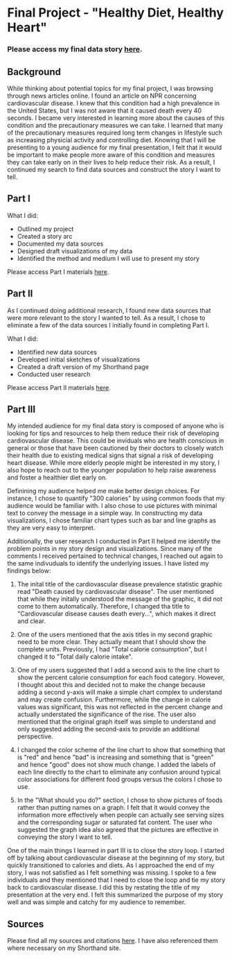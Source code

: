 # Final Project - "Healthy Diet, Healthy Heart"

### Please access my final data story [here](https://preview.shorthand.com/uC6eBRpQWEdTaCO0).

## Background
While thinking about potential topics for my final project, I was browsing through news articles online. I found an article on NPR concerning cardiovascular disease. I knew that this condition had a high prevalence in the United States, but I was not aware that it caused death every 40 seconds. I became very interested in learning more about the causes of this condition and the precautionary measures we can take. I learned that many of the precautionary measures required long term changes in lifestyle such as increasing physicial activity and controlling diet. Knowing that I will be presenting to a young audience for my final presentation, I felt that it would be important to make people more aware of this condition and measures they can take early on in their lives to help reduce their risk. As a result, I continued my search to find data sources and construct the story I want to tell. 

## Part I 
What I did: 
- Outlined my project
- Created a story arc
- Documented my data sources
- Designed draft visualizations of my data
- Identified the method and medium I will use to present my story

Please access Part I materials [here](https://ashitasai.github.io/portfolio/final_project_Ashita.html).

## Part II
As I continued doing additional research, I found new data sources that were more relevant to the story I wanted to tell. As a result, I chose to eliminate a few of the data sources I initially found in completing Part I. 

What I did: 
- Identified new data sources
- Developed initial sketches of visualizations
- Created a draft version of my Shorthand page
- Conducted user research

Please access Part II materials [here](https://ashitasai.github.io/portfolio/final_project_Ashita_pt2.html).

## Part III
My intended audience for my final data story is composed of anyone who is looking for tips and resources to help them reduce their risk of developing cardiovascular disease. This could be inviduals who are health conscious in general or those that have been cautioned by their doctors to closely watch their health due to existing medical signs that signal a risk of developing heart disease. While more elderly people might be interested in my story, I also hope to reach out to the younger population to help raise awareness and foster a healthier diet early on.

Definining my audience helped me make better design choices. For instance, I chose to quantify "300 calories" by using common foods that my audience would be familiar with. I also chose to use pictures with minimal text to convey the message in a simple way. In constructing my data visualizations, I chose familiar chart types such as bar and line graphs as they are very easy to interpret. 

Additionally, the user research I conducted in Part II helped me identify the problem points in my story design and visualizations. Since many of the comments I received pertained to technical changes, I reached out again to the same indivuduals to identify the underlying issues. I have listed my findings below: 

1) The inital title of the cardiovascular disease prevalence statistic graphic read "Death caused by cardiovascular disease". The user mentioned that while they initally understood the message of the graphic, it did not come to them automatically. Therefore, I changed tha title to "Cardiovascular disease causes death every...", which makes it direct and clear. 

2) One of the users mentioned that the axis titles in my second graphic need to be more clear. They actually meant that I should show the complete units. Previously, I had "Total calorie consumption", but I changed it to "Total daily calorie intake". 

3) One of my users suggested that I add a second axis to the line chart to show the percent calorie consumption for each food category. However, I thought about this and decided not to make the change because adding a second y-axis will make a simple chart complex to understand and may create confusion. Furthermore, while the change in calorie values was significant, this was not reflected in the percent change and actually understated the significance of the rise. The user also mentioned that the original graph itself was simple to understand and only suggested adding the second-axis to provide an additional perspective. 

4) I changed the color scheme of the line chart to show that something that is "red" and hence "bad" is increasing and something that is "green" and hence "good" does not show much change. I added the labels of each line directly to the chart to eliminate any confusion around typical color associations for different food groups versus the colors I chose to use. 

5) In the "What should you do?" section, I chose to show pictures of foods rather than putting names on a graph. I felt that it would convey the information more effectively when people can actually see serving sizes and the corresponding sugar or saturated fat content. The user who suggested the graph idea also agreed that the pictures are effective in conveying the story I want to tell. 

One of the main things I learned in part III is to close the story loop. I started off by talking about cardiovascular disease at the beginning of my story, but quickly transitioned to calories and diets. As I approached the end of my story, I was not satisfied as I felt something was missing. I spoke to a few individuals and they mentioned that I need to close the loop and tie my story back to cardiovascular disease. I did this by restating the title of my presentation at the very end. I felt this summarized the purpose of my story well and was simple and catchy for my audience to remember. 

## Sources
Please find all my sources and citations [here](https://ashitasai.github.io/portfolio/final_project_sources.html). I have also referenced them where necessary on my Shorthand site. 










